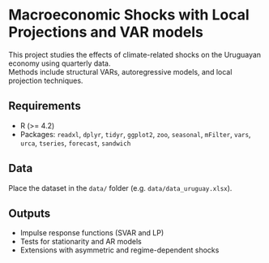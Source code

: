 # Macroeconomic Shocks with Local Projections and VAR models

This project studies the effects of climate-related shocks on the Uruguayan economy using quarterly data.  
Methods include structural VARs, autoregressive models, and local projection techniques.  

## Requirements
- R (>= 4.2)
- Packages: `readxl`, `dplyr`, `tidyr`, `ggplot2`, `zoo`, `seasonal`, `mFilter`, `vars`, `urca`, `tseries`, `forecast`, `sandwich`

## Data
Place the dataset in the `data/` folder (e.g. `data/data_uruguay.xlsx`).

## Outputs
- Impulse response functions (SVAR and LP)  
- Tests for stationarity and AR models  
- Extensions with asymmetric and regime-dependent shocks
